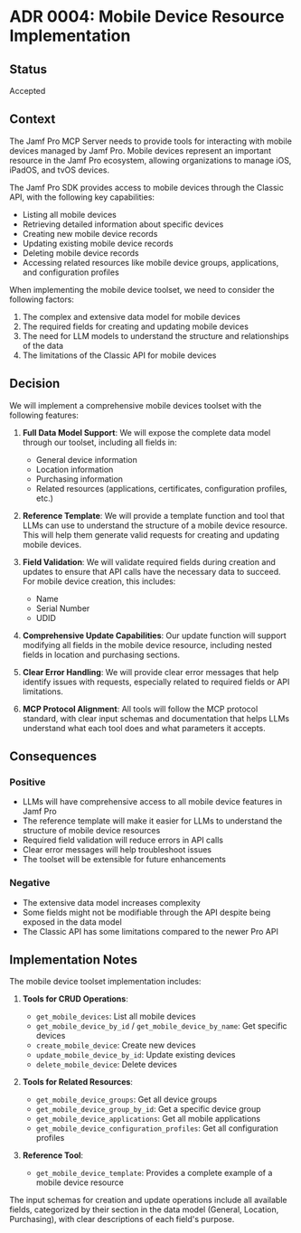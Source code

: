 # ADR 0004: Mobile Device Resource Implementation

## Status

Accepted

## Context

The Jamf Pro MCP Server needs to provide tools for interacting with mobile devices managed by Jamf Pro. Mobile devices represent an important resource in the Jamf Pro ecosystem, allowing organizations to manage iOS, iPadOS, and tvOS devices.

The Jamf Pro SDK provides access to mobile devices through the Classic API, with the following key capabilities:
- Listing all mobile devices
- Retrieving detailed information about specific devices
- Creating new mobile device records
- Updating existing mobile device records
- Deleting mobile device records
- Accessing related resources like mobile device groups, applications, and configuration profiles

When implementing the mobile device toolset, we need to consider the following factors:
1. The complex and extensive data model for mobile devices
2. The required fields for creating and updating mobile devices
3. The need for LLM models to understand the structure and relationships of the data
4. The limitations of the Classic API for mobile devices

## Decision

We will implement a comprehensive mobile devices toolset with the following features:

1. **Full Data Model Support**: We will expose the complete data model through our toolset, including all fields in:
   - General device information
   - Location information
   - Purchasing information
   - Related resources (applications, certificates, configuration profiles, etc.)

2. **Reference Template**: We will provide a template function and tool that LLMs can use to understand the structure of a mobile device resource. This will help them generate valid requests for creating and updating mobile devices.

3. **Field Validation**: We will validate required fields during creation and updates to ensure that API calls have the necessary data to succeed. For mobile device creation, this includes:
   - Name
   - Serial Number
   - UDID

4. **Comprehensive Update Capabilities**: Our update function will support modifying all fields in the mobile device resource, including nested fields in location and purchasing sections.

5. **Clear Error Handling**: We will provide clear error messages that help identify issues with requests, especially related to required fields or API limitations.

6. **MCP Protocol Alignment**: All tools will follow the MCP protocol standard, with clear input schemas and documentation that helps LLMs understand what each tool does and what parameters it accepts.

## Consequences

### Positive

- LLMs will have comprehensive access to all mobile device features in Jamf Pro
- The reference template will make it easier for LLMs to understand the structure of mobile device resources
- Required field validation will reduce errors in API calls
- Clear error messages will help troubleshoot issues
- The toolset will be extensible for future enhancements

### Negative

- The extensive data model increases complexity
- Some fields might not be modifiable through the API despite being exposed in the data model
- The Classic API has some limitations compared to the newer Pro API

## Implementation Notes

The mobile device toolset implementation includes:

1. **Tools for CRUD Operations**:
   - `get_mobile_devices`: List all mobile devices
   - `get_mobile_device_by_id` / `get_mobile_device_by_name`: Get specific devices
   - `create_mobile_device`: Create new devices
   - `update_mobile_device_by_id`: Update existing devices
   - `delete_mobile_device`: Delete devices

2. **Tools for Related Resources**:
   - `get_mobile_device_groups`: Get all device groups
   - `get_mobile_device_group_by_id`: Get a specific device group
   - `get_mobile_device_applications`: Get all mobile applications
   - `get_mobile_device_configuration_profiles`: Get all configuration profiles

3. **Reference Tool**:
   - `get_mobile_device_template`: Provides a complete example of a mobile device resource

The input schemas for creation and update operations include all available fields, categorized by their section in the data model (General, Location, Purchasing), with clear descriptions of each field's purpose. 